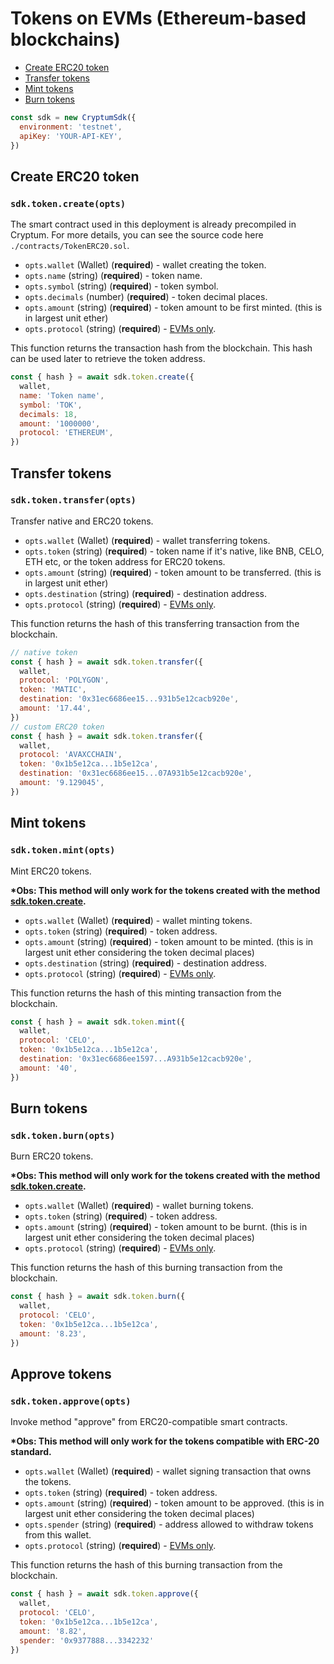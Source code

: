 # Tokens on EVMs (Ethereum-based blockchains)

- [Create ERC20 token](#create-erc20-token)
- [Transfer tokens](#transfer-tokens)
- [Mint tokens](#mint-tokens)
- [Burn tokens](#burn-tokens)

```js
const sdk = new CryptumSdk({
  environment: 'testnet',
  apiKey: 'YOUR-API-KEY',
})
```

## Create ERC20 token

### `sdk.token.create(opts)`

The smart contract used in this deployment is already precompiled in Cryptum.
For more details, you can see the source code here `./contracts/TokenERC20.sol`.

- `opts.wallet` (Wallet) (**required**) - wallet creating the token.
- `opts.name` (string) (**required**) - token name.
- `opts.symbol` (string) (**required**) - token symbol.
- `opts.decimals` (number) (**required**) - token decimal places.
- `opts.amount` (string) (**required**) - token amount to be first minted. (this is in largest unit ether)
- `opts.protocol` (string) (**required**) - [EVMs only](../protocols.md#ethereum-based-blockchains-evms).

This function returns the transaction hash from the blockchain. This hash can be used later to retrieve the token address.

```js
const { hash } = await sdk.token.create({
  wallet,
  name: 'Token name',
  symbol: 'TOK',
  decimals: 18,
  amount: '1000000',
  protocol: 'ETHEREUM',
})
```

## Transfer tokens

### `sdk.token.transfer(opts)`

Transfer native and ERC20 tokens.

- `opts.wallet` (Wallet) (**required**) - wallet transferring tokens.
- `opts.token` (string) (**required**) - token name if it's native, like BNB, CELO, ETH etc, or the token address for ERC20 tokens.
- `opts.amount` (string) (**required**) - token amount to be transferred. (this is in largest unit ether)
- `opts.destination` (string) (**required**) - destination address.
- `opts.protocol` (string) (**required**) - [EVMs only](../protocols.md#ethereum-based-blockchains-evms).

This function returns the hash of this transferring transaction from the blockchain.

```js
// native token
const { hash } = await sdk.token.transfer({
  wallet,
  protocol: 'POLYGON',
  token: 'MATIC',
  destination: '0x31ec6686ee15...931b5e12cacb920e',
  amount: '17.44',
})
// custom ERC20 token
const { hash } = await sdk.token.transfer({
  wallet,
  protocol: 'AVAXCCHAIN',
  token: '0x1b5e12ca...1b5e12ca',
  destination: '0x31ec6686ee15...07A931b5e12cacb920e',
  amount: '9.129045',
})
```

## Mint tokens

### `sdk.token.mint(opts)`

Mint ERC20 tokens.

**\*Obs: This method will only work for the tokens created with the method [sdk.token.create](#deploy-erc20-token).**

- `opts.wallet` (Wallet) (**required**) - wallet minting tokens.
- `opts.token` (string) (**required**) - token address.
- `opts.amount` (string) (**required**) - token amount to be minted. (this is in largest unit ether considering the token decimal places)
- `opts.destination` (string) (**required**) - destination address.
- `opts.protocol` (string) (**required**) - [EVMs only](../protocols.md#ethereum-based-blockchains-evms).

This function returns the hash of this minting transaction from the blockchain.

```js
const { hash } = await sdk.token.mint({
  wallet,
  protocol: 'CELO',
  token: '0x1b5e12ca...1b5e12ca',
  destination: '0x31ec6686ee1597...A931b5e12cacb920e',
  amount: '40',
})
```

## Burn tokens

### `sdk.token.burn(opts)`

Burn ERC20 tokens.

**\*Obs: This method will only work for the tokens created with the method [sdk.token.create](#deploy-erc20-token).**

- `opts.wallet` (Wallet) (**required**) - wallet burning tokens.
- `opts.token` (string) (**required**) - token address.
- `opts.amount` (string) (**required**) - token amount to be burnt. (this is in largest unit ether considering the token decimal places)
- `opts.protocol` (string) (**required**) - [EVMs only](../protocols.md#ethereum-based-blockchains-evms).

This function returns the hash of this burning transaction from the blockchain.

```js
const { hash } = await sdk.token.burn({
  wallet,
  protocol: 'CELO',
  token: '0x1b5e12ca...1b5e12ca',
  amount: '8.23',
})
```

## Approve tokens

### `sdk.token.approve(opts)`

Invoke method "approve" from ERC20-compatible smart contracts.

**\*Obs: This method will only work for the tokens compatible with ERC-20 standard.**

- `opts.wallet` (Wallet) (**required**) - wallet signing transaction that owns the tokens.
- `opts.token` (string) (**required**) - token address.
- `opts.amount` (string) (**required**) - token amount to be approved. (this is in largest unit ether considering the token decimal places)
- `opts.spender` (string) (**required**) - address allowed to withdraw tokens from this wallet.
- `opts.protocol` (string) (**required**) - [EVMs only](../protocols.md#ethereum-based-blockchains-evms).

This function returns the hash of this burning transaction from the blockchain.

```js
const { hash } = await sdk.token.approve({
  wallet,
  protocol: 'CELO',
  token: '0x1b5e12ca...1b5e12ca',
  amount: '8.82',
  spender: '0x9377888...3342232'
})
```
